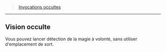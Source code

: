 ﻿> [Invocations occultes](hd_warlock_occultsummons.md)

---

## Vision occulte

Vous pouvez lancer détection de la magie à volonté, sans utiliser d'emplacement de sort.

